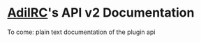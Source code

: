 # [AdiIRC](https://adiirc.com)'s API v2 Documentation

To come: plain text documentation of the plugin api